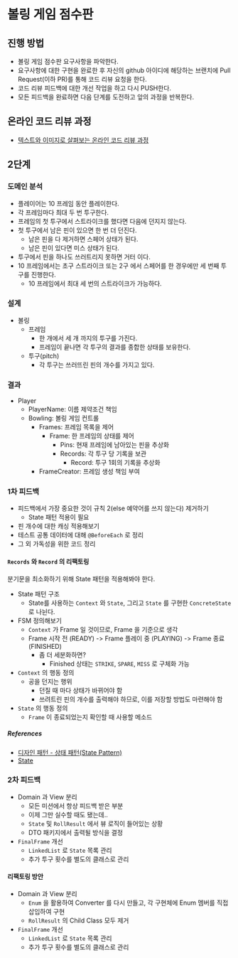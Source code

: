 # 볼링 게임 점수판
## 진행 방법
* 볼링 게임 점수판 요구사항을 파악한다.
* 요구사항에 대한 구현을 완료한 후 자신의 github 아이디에 해당하는 브랜치에 Pull Request(이하 PR)를 통해 코드 리뷰 요청을 한다.
* 코드 리뷰 피드백에 대한 개선 작업을 하고 다시 PUSH한다.
* 모든 피드백을 완료하면 다음 단계를 도전하고 앞의 과정을 반복한다.

## 온라인 코드 리뷰 과정
* [텍스트와 이미지로 살펴보는 온라인 코드 리뷰 과정](https://github.com/next-step/nextstep-docs/tree/master/codereview)

## 2단계

### 도메인 분석

- 플레이어는 10 프레임 동안 플레이한다.
- 각 프레임마다 최대 두 번 투구한다.
- 프레임의 첫 투구에서 스트라이크를 했다면 다음에 던지지 않는다.
- 첫 투구에서 남은 핀이 있으면 한 번 더 던진다.
    - 남은 핀을 다 제거하면 스페어 상태가 된다.
    - 남은 핀이 있다면 미스 상태가 된다.
- 투구에서 핀을 하나도 쓰러트리지 못하면 거터 이다.
- 10 프레임에서는 초구 스트라이크 또는 2구 에서 스페어를 한 경우에만 세 번째 투구를 진행한다.
    - 10 프레임에서 최대 세 번의 스트라이크가 가능하다.
    
### 설계

- 볼링
    - 프레임
        - 한 개에서 세 개 까지의 투구를 가진다.
        - 프레임이 끝나면 각 투구의 결과를 종합한 상태를 보유한다.
    - 투구(pitch)
        - 각 투구는 쓰러뜨린 핀의 개수를 가지고 있다.

### 결과

- Player
    - PlayerName: 이름 제약조건 책임
    - Bowling: 볼링 게임 컨트롤
        - Frames: 프레임 목록을 제어
            - Frame: 한 프레임의 상태를 제어
                - Pins: 현재 프레임에 남아있는 핀을 추상화
                - Records: 각 투구 당 기록을 보관
                    - Record: 투구 1회의 기록을 추상화
        - FrameCreator: 프레임 생성 책임 부여
    
### 1차 피드백

- 피드백에서 가장 중요한 것이 규칙 2(else 예약어를 쓰지 않는다) 제거하기
    - State 패턴 적용이 필요
- 핀 개수에 대한 캐싱 적용해보기
- 테스트 공통 데이터에 대해 `@BeforeEach` 로 정리
- 그 외 가독성을 위한 코드 정리

#### `Records` 와 `Record` 의 리팩토링

분기문을 최소화하기 위해 State 패턴을 적용해봐야 한다.

- State 패턴 구조
    - State를 사용하는 `Context` 와 `State`, 그리고 `State` 를 구현한 `ConcreteState` 로 나뉜다.
- FSM 정의해보기
    - `Context` 가 Frame 일 것이므로, Frame 을 기준으로 생각
    - Frame 시작 전 (READY) -> Frame 플레이 중 (PLAYING) -> Frame 종료 (FINISHED)
        - 좀 더 세분화하면?
             - Finished 상태는 `STRIKE`, `SPARE`, `MISS` 로 구체화 가능
- `Context` 의 행동 정의
    - 공을 던지는 행위
        - 던질 때 마다 상태가 바뀌어야 함
        - 쓰려트린 핀의 개수를 출력해야 하므로, 이를 저장할 방법도 마련해야 함 
- `State` 의 행동 정의
    - `Frame` 이 종료되었는지 확인할 때 사용할 메소드

##### References

- [디자인 패턴 - 상태 패턴(State Pattern)](https://velog.io/@y_dragonrise/%EB%94%94%EC%9E%90%EC%9D%B8-%ED%8C%A8%ED%84%B4-%EC%83%81%ED%83%9C-%ED%8C%A8%ED%84%B4State-Pattern)
- [State](https://refactoring.guru/design-patterns/state)
    
### 2차 피드백

- Domain 과 View 분리
    - 모든 미션에서 항상 피드백 받은 부분
    - 이제 그만 실수할 때도 됐는데..
    - `State` 및 `RollResult` 에서 뷰 로직이 들어있는 상황
    - DTO 패키지에서 출력될 방식을 결정
- `FinalFrame` 개선
    - `LinkedList` 로 `State` 목록 관리
    - 추가 투구 횟수를 별도의 클래스로 관리

#### 리팩토링 방안

- Domain 과 View 분리
    - `Enum` 을 활용하여 Converter 를 다시 만들고, 각 구현체에 Enum 멤버를 직접 삽입하여 구현
    - `RollResult` 의 Child Class 모두 제거
- `FinalFrame` 개선
    - `LinkedList` 로 `State` 목록 관리
    - 추가 투구 횟수를 별도의 클래스로 관리

